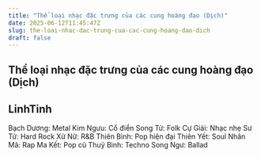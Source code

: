 ```yaml
---
title: "Thể loại nhạc đặc trưng của các cung hoàng đạo (Dịch)"
date: 2025-06-12T11:45:47Z
slug: the-loai-nhac-dac-trung-cua-cac-cung-hoang-dao-dich
draft: false
---
```


## Thể loại nhạc đặc trưng của các cung hoàng đạo (Dịch)

## LinhTinh

Bạch Dương: Metal
Kim Ngưu: Cổ điển
Song Tử: Folk
Cự Giải: Nhạc nhẹ
Sư Tử: Hard Rock
Xử Nữ: R&B
Thiên Bình: Pop hiện đại
Thiên Yết: Soul 
Nhân Mã: Rap
Ma Kết: Pop cũ
Thuỷ Bình: Techno
Song Ngư: Ballad